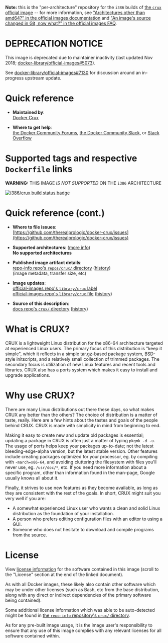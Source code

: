 <!--

********************************************************************************

WARNING:

    DO NOT EDIT "crux/README.md"

    IT IS AUTO-GENERATED

    (from the other files in "crux/" combined with a set of templates)

********************************************************************************

-->

**Note:** this is the "per-architecture" repository for the `i386` builds of [the `crux` official image](https://hub.docker.com/_/crux) -- for more information, see ["Architectures other than amd64?" in the official images documentation](https://github.com/docker-library/official-images#architectures-other-than-amd64) and ["An image's source changed in Git, now what?" in the official images FAQ](https://github.com/docker-library/faq#an-images-source-changed-in-git-now-what).

# **DEPRECATION NOTICE**

This image is deprecated due to maintainer inactivity (last updated Nov 2018; [docker-library/official-images#5073](https://github.com/docker-library/official-images/pull/5073)).

See [docker-library/official-images#7130](https://github.com/docker-library/official-images/pull/7130) for discussion around an in-progress upstream update.

# Quick reference

-	**Maintained by**:  
	[Docker Crux](https://github.com/cruxlinux/docker-crux)

-	**Where to get help**:  
	[the Docker Community Forums](https://forums.docker.com/), [the Docker Community Slack](https://dockr.ly/slack), or [Stack Overflow](https://stackoverflow.com/search?tab=newest&q=docker)

# Supported tags and respective `Dockerfile` links

**WARNING:** THIS IMAGE *IS NOT SUPPORTED* ON THE `i386` ARCHITECTURE

[![i386/crux build status badge](https://img.shields.io/jenkins/s/https/doi-janky.infosiftr.net/job/multiarch/job/i386/job/crux.svg?label=i386/crux%20%20build%20job)](https://doi-janky.infosiftr.net/job/multiarch/job/i386/job/crux/)

# Quick reference (cont.)

-	**Where to file issues**:  
	[https://github.com/therealprologic/docker-crux/issues](https://github.com/therealprologic/docker-crux/issues)

-	**Supported architectures**: ([more info](https://github.com/docker-library/official-images#architectures-other-than-amd64))  
	**No supported architectures**

-	**Published image artifact details**:  
	[repo-info repo's `repos/crux/` directory](https://github.com/docker-library/repo-info/blob/master/repos/crux) ([history](https://github.com/docker-library/repo-info/commits/master/repos/crux))  
	(image metadata, transfer size, etc)

-	**Image updates**:  
	[official-images repo's `library/crux` label](https://github.com/docker-library/official-images/issues?q=label%3Alibrary%2Fcrux)  
	[official-images repo's `library/crux` file](https://github.com/docker-library/official-images/blob/master/library/crux) ([history](https://github.com/docker-library/official-images/commits/master/library/crux))

-	**Source of this description**:  
	[docs repo's `crux/` directory](https://github.com/docker-library/docs/tree/master/crux) ([history](https://github.com/docker-library/docs/commits/master/crux))

# What is CRUX?

CRUX is a lightweight Linux distribution for the x86-64 architecture targeted at experienced Linux users. The primary focus of this distribution is "keep it simple", which it reflects in a simple tar.gz-based package system, BSD-style initscripts, and a relatively small collection of trimmed packages. The secondary focus is utilization of new Linux features and recent tools and libraries. CRUX also has a ports system which makes it easy to install and upgrade applications.

# Why use CRUX?

There are many Linux distributions out there these days, so what makes CRUX any better than the others? The choice of distribution is a matter of taste, really. Here are a few hints about the tastes and goals of the people behind CRUX. CRUX is made with simplicity in mind from beginning to end.

Making it easy to create new and update old packages is essential; updating a package in CRUX is often just a matter of typing `pkgmk -d -u`. The usage of ports helps keep your packages up-to-date; not the latest bleeding-edge-alpha version, but the latest stable version. Other features include creating packages optimized for your processor, eg. by compiling with `-march=x86-64`, and avoiding cluttering the filesystem with files you'll never use, eg. `/usr/doc/*`, etc. If you need more information about a specific program, other than information found in the man-page, Google usually knows all about it.

Finally, it strives to use new features as they become available, as long as they are consistent with the rest of the goals. In short, CRUX might suit you very well if you are:

-	A somewhat experienced Linux user who wants a clean and solid Linux distribution as the foundation of your installation.
-	A person who prefers editing configuration files with an editor to using a GUI.
-	Someone who does not hesitate to download and compile programs from the source.

# License

View [license information](https://crux.nu/Main/Handbook3-3-Intro) for the software contained in this image (scroll to the "License" section at the end of the linked document).

As with all Docker images, these likely also contain other software which may be under other licenses (such as Bash, etc from the base distribution, along with any direct or indirect dependencies of the primary software being contained).

Some additional license information which was able to be auto-detected might be found in [the `repo-info` repository's `crux/` directory](https://github.com/docker-library/repo-info/tree/master/repos/crux).

As for any pre-built image usage, it is the image user's responsibility to ensure that any use of this image complies with any relevant licenses for all software contained within.
